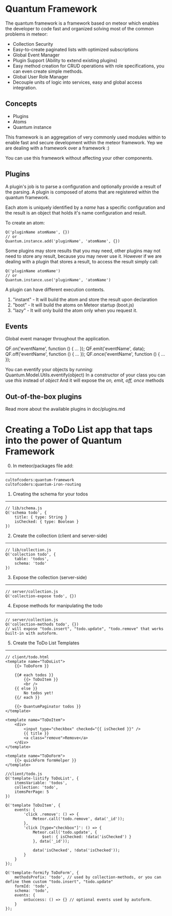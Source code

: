 Quantum Framework
==============================================

The quantum framework is a framework based on meteor which enables the developer
to code fast and organized solving most of the common problems in meteor:

- Collection Security
- Easy-to-create paginated lists with optimized subscriptions
- Global Event Manager
- Plugin Support (Ability to extend existing plugins)
- Easy method creation for CRUD operations with role specifications, you can even create simple methods.
- Global User Role Manager
- Decouple units of logic into services, easy and global access integration.

Concepts
-----------------------

- Plugins
- Atoms
- Quantum instance

This framework is an aggregation of very commonly used modules within to enable fast and secure development
within the meteor framework. Yep we are dealing with a framework over a framework :)

You can use this framework without affecting your other components.

Plugins
---------------------------

A plugin's job is to parse a configuration and optionally provide a result of the parsing.
A plugin is composed of atoms that are registered within the quantum framework.

Each atom is uniquely identified by a *name* has a specific configuration and the result is an object
that holds it's name configuration and result.

To create an atom:
```
Q('pluginName atomName', {})
// or
Quantum.instance.add('pluginName', 'atomName', {})
```

Some plugins may store results that you may need, other plugins may not need to store any result, because you may never use it.
However if we are dealing with a plugin that stores a result, to access the result simply call:

```
Q('pluginName atomName') 
// or
Quantum.instance.use('pluginName', 'atomName')
```

A plugin can have different execution contexts. 
1. "instant" - It will build the atom and store the result upon declaration
2. "boot" - It will build the atoms on Meteor startup (boot.js)
3. "lazy" - It will only build the atom only when you request it.


Events
--------------------------
Global event manager throughout the application.

QF.on('eventName', function () { ... });
QF.emit('eventName', data);
QF.off('eventName', function () { ... });
QF.once('eventName', function () { ... });

You can eventify your objects by running: Quantum.Model.Utils.eventify(object)
In a constructor of your class you can use *this* instead of *object*
And it will expose the *on, emit, off, once* methods

Out-of-the-box plugins
-------------------------------

Read more about the available plugins in doc/plugins.md

Creating a ToDo List app that taps into the power of Quantum Framework
==========================================

0. In meteor/packages file add:
---------------------------------
```
cultofcoders:quantum-framework
cultofcoders:quantum-iron-routing
```

1. Creating the schema for your todos
----------------------------------

```
// lib/schema.js
Q('schema todo', {
    title: { type: String }
    isChecked: { type: Boolean }
})
```

2. Create the collection (client and server-side)
-----------------------
```
// lib/collection.js
Q('collection todo', {
    table: 'todos',
    schema: 'todo'
})
```

3. Expose the collection (server-side)
-------------
```
// server/collection.js
Q('collection-expose todo', {})
```

4. Expose methods for manipulating the todo
------------
```
// server/collection.js
Q('collection-methods todo', {})
// will expose "todo.insert", "todo.update", "todo.remove" that works built-in with autoform.
```

5. Create the ToDo List Templates
-------------------------------------

```
// client/todo.html
<template name="ToDoList">
    {{> ToDoForm }}
    
    {{# each todos }}
        {{> ToDoItem }}
        <br />
    {{ else }}
        No todos yet!
    {{/ each }}
    
    {{> QuantumPaginator todos }}
</template>

<template name="ToDoItem">
    <div>
        <input type="checkbox" checked="{{ isChecked }}" /> 
        {{ title }}
        <a class="remove">Remove</a>
    </div>
</template>

<template name="ToDoForm">
    {{> quickForm formHelper }}
</template>
```

```
//client/todo.js
Q('template-listify ToDoList', {
    itemsVariable: 'todos', 
    collection: 'todo', 
    itemsPerPage: 5
})

Q('template ToDoItem', {
    events: {
        'click .remove': () => {
            Meteor.call('todo.remove', data('_id'));
        },
        'click [type="checkbox"]': () => {
            Meteor.call('todo.update', {
                $set: { isChecked: !data('isChecked') }
            }, data('_id'));

            data('isChecked', !data('isChecked'));
        }
    }
});

Q('template-formify ToDoForm', {
    methodsPrefix: 'todo', // used by collection-methods, or you can define them custom "todo.insert", "todo.update"
    formId: 'todo',
    schema: 'todo',
    events: {
        onSuccess: () => {} // optional events used by autoform.
    }
});
```




